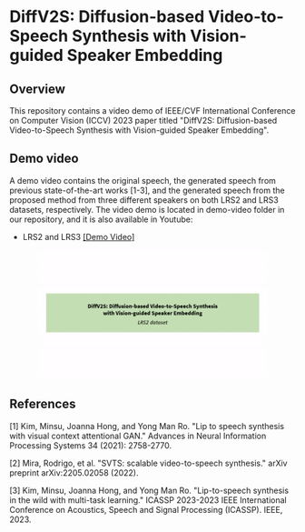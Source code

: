 # DiffV2S: Diffusion-based Video-to-Speech Synthesis with Vision-guided Speaker Embedding

## Overview
This repository contains a video demo of IEEE/CVF International Conference on Computer Vision (ICCV) 2023 paper titled "DiffV2S: Diffusion-based Video-to-Speech Synthesis with Vision-guided Speaker Embedding".

## Demo video
A demo video contains the original speech, the generated speech from previous state-of-the-art works <a id="1">[1-3]</a>, and the generated speech from the proposed method from three different speakers on both LRS2 and LRS3 datasets, respectively. 
The video demo is located in demo-video folder in our repository, and it is also available in Youtube: 
- LRS2 and LRS3 [[Demo Video]](https://youtu.be/byZeAUB_D4A) 

<example>
 <p align="center">
  <img src="demo-video/thumbnail.gif" width="80%" height="80%" /></p>

## References
  <a id="1">[1]</a> Kim, Minsu, Joanna Hong, and Yong Man Ro. "Lip to speech synthesis with visual context attentional GAN." Advances in Neural Information Processing Systems 34 (2021): 2758-2770.

  <a id="2">[2]</a> Mira, Rodrigo, et al. "SVTS: scalable video-to-speech synthesis." arXiv preprint arXiv:2205.02058 (2022).
  
  <a id="3">[3]</a> Kim, Minsu, Joanna Hong, and Yong Man Ro. "Lip-to-speech synthesis in the wild with multi-task learning." ICASSP 2023-2023 IEEE International Conference on Acoustics, Speech and Signal Processing (ICASSP). IEEE, 2023.
  
